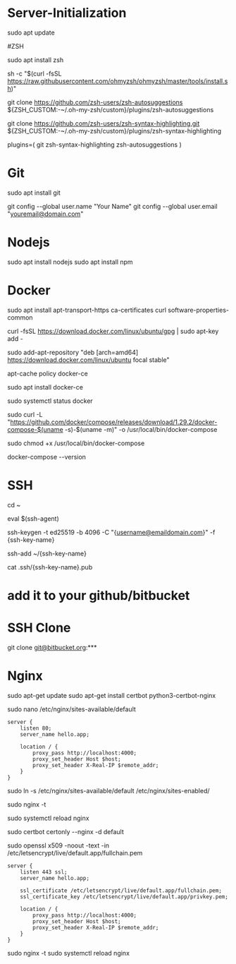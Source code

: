 # Server-Initialization

sudo apt update 

#ZSH

sudo apt install zsh

sh -c "$(curl -fsSL https://raw.githubusercontent.com/ohmyzsh/ohmyzsh/master/tools/install.sh)"

git clone https://github.com/zsh-users/zsh-autosuggestions ${ZSH_CUSTOM:-~/.oh-my-zsh/custom}/plugins/zsh-autosuggestions

git clone https://github.com/zsh-users/zsh-syntax-highlighting.git ${ZSH_CUSTOM:-~/.oh-my-zsh/custom}/plugins/zsh-syntax-highlighting

plugins=( 
    git
    zsh-syntax-highlighting
    zsh-autosuggestions
)

# Git
sudo apt install git

git config --global user.name "Your Name"
git config --global user.email "youremail@domain.com"

# Nodejs

sudo apt install nodejs
sudo apt install npm

# Docker

sudo apt install apt-transport-https ca-certificates curl software-properties-common

curl -fsSL https://download.docker.com/linux/ubuntu/gpg | sudo apt-key add -

sudo add-apt-repository "deb [arch=amd64] https://download.docker.com/linux/ubuntu focal stable"

apt-cache policy docker-ce

sudo apt install docker-ce

sudo systemctl status docker

sudo curl -L "https://github.com/docker/compose/releases/download/1.29.2/docker-compose-$(uname -s)-$(uname -m)" -o /usr/local/bin/docker-compose

sudo chmod +x /usr/local/bin/docker-compose

docker-compose --version

# SSH 

cd ~

eval $(ssh-agent)

ssh-keygen -t ed25519 -b 4096 -C "{username@emaildomain.com}" -f {ssh-key-name}

ssh-add ~/{ssh-key-name}

cat .ssh/{ssh-key-name}.pub

# add it to your github/bitbucket

# SSH Clone

git clone git@bitbucket.org:***


# Nginx

sudo apt-get update
sudo apt-get install certbot python3-certbot-nginx

sudo nano /etc/nginx/sites-available/default

```
server {
    listen 80;
    server_name hello.app;

    location / {
        proxy_pass http://localhost:4000;
        proxy_set_header Host $host;
        proxy_set_header X-Real-IP $remote_addr;
    }
}
```

sudo ln -s /etc/nginx/sites-available/default /etc/nginx/sites-enabled/

sudo nginx -t

sudo systemctl reload nginx

sudo certbot certonly --nginx -d default

sudo openssl x509 -noout -text -in /etc/letsencrypt/live/default.app/fullchain.pem

```
server {
    listen 443 ssl;
    server_name hello.app;
    
    ssl_certificate /etc/letsencrypt/live/default.app/fullchain.pem;
    ssl_certificate_key /etc/letsencrypt/live/default.app/privkey.pem;

    location / {
        proxy_pass http://localhost:4000;
        proxy_set_header Host $host;
        proxy_set_header X-Real-IP $remote_addr;
    }
}
```


sudo nginx -t
sudo systemctl reload nginx



